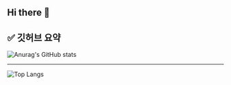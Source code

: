 ## Hi there 👋

<!--
**2Ludy/2Ludy** is a ✨ _special_ ✨ repository because its `README.md` (this file) appears on your GitHub profile.

Here are some ideas to get you started:

- 🔭 I’m currently working on ...
- 🌱 I’m currently learning ...
- 👯 I’m looking to collaborate on ...
- 🤔 I’m looking for help with ...
- 💬 Ask me about ...
- 📫 How to reach me: ...
- 😄 Pronouns: ...
- ⚡ Fun fact: ...
-->

## ✅ 깃허브 요약

![Anurag's GitHub stats](https://github-readme-stats.vercel.app/api?username=2Ludy&show_icons=true&theme=radical)

<hr>

![Top Langs](https://github-readme-stats.vercel.app/api/top-langs/?username=anuraghazra&layout=compact)
